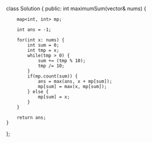 class Solution {
public:
    int maximumSum(vector<int>& nums) {
        
        map<int, int> mp;
        
        int ans = -1;
        
        for(int x: nums) {
            int sum = 0;
            int tmp = x;
            while(tmp > 0) {
                sum += (tmp % 10);
                tmp /= 10;
            }
            if(mp.count(sum)) {
                ans = max(ans, x + mp[sum]);
                mp[sum] = max(x, mp[sum]);
            } else {
                mp[sum] = x;
            }
        }
        
        return ans;
    }
};